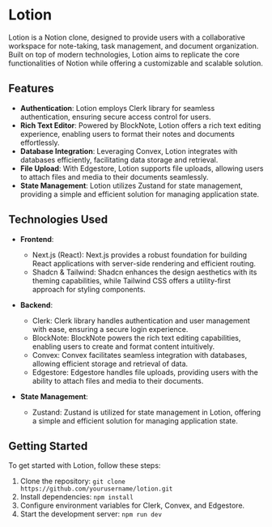 # Lotion

Lotion is a Notion clone, designed to provide users with a collaborative workspace for note-taking, task management, and document organization. Built on top of modern technologies, Lotion aims to replicate the core functionalities of Notion while offering a customizable and scalable solution.

## Features

- **Authentication**: Lotion employs Clerk library for seamless authentication, ensuring secure access control for users.
- **Rich Text Editor**: Powered by BlockNote, Lotion offers a rich text editing experience, enabling users to format their notes and documents effortlessly.
- **Database Integration**: Leveraging Convex, Lotion integrates with databases efficiently, facilitating data storage and retrieval.
- **File Upload**: With Edgestore, Lotion supports file uploads, allowing users to attach files and media to their documents seamlessly.
- **State Management**: Lotion utilizes Zustand for state management, providing a simple and efficient solution for managing application state.

## Technologies Used

- **Frontend**:
  - Next.js (React): Next.js provides a robust foundation for building React applications with server-side rendering and efficient routing.
  - Shadcn & Tailwind: Shadcn enhances the design aesthetics with its theming capabilities, while Tailwind CSS offers a utility-first approach for styling components.

- **Backend**:
  - Clerk: Clerk library handles authentication and user management with ease, ensuring a secure login experience.
  - BlockNote: BlockNote powers the rich text editing capabilities, enabling users to create and format content intuitively.
  - Convex: Convex facilitates seamless integration with databases, allowing efficient storage and retrieval of data.
  - Edgestore: Edgestore handles file uploads, providing users with the ability to attach files and media to their documents.

- **State Management**:
  - Zustand: Zustand is utilized for state management in Lotion, offering a simple and efficient solution for managing application state.

## Getting Started

To get started with Lotion, follow these steps:

1. Clone the repository: `git clone https://github.com/yourusername/lotion.git`
2. Install dependencies: `npm install`
3. Configure environment variables for Clerk, Convex, and Edgestore.
4. Start the development server: `npm run dev`

